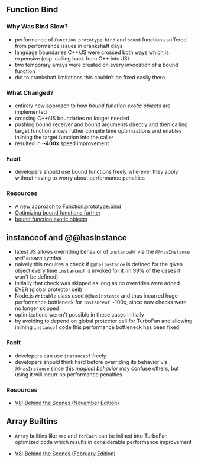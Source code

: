 ## Function Bind

### Why Was Bind Slow?

- performance of `Function.prototype.bind` and `bound` functions suffered from performance
  issues in crankshaft days
- language boundaries C++/JS were crossed both ways which is expensive (esp.  calling back from
  C++ into JS)
- two temporary arrays were created on every invocation of a bound function
- dut to crankshaft limitations this couldn't be fixed easily there

### What Changed?

- entirely new approach to how _bound function exotic objects_ are implemented
- crossing C++/JS boundaries no longer needed
- pushing bound receiver and bound arguments directly and then calling target function allows
  futher compile time optimizations and enables inlining the target function into the
  caller
- resulted in **~400x** speed improvement

### Facit

- developers should use bound functions freely wherever they apply without having to worry
  about performance penalties

### Resources

- [A new approach to Function.prototype.bind](http://benediktmeurer.de/2015/12/25/a-new-approach-to-function-prototype-bind/)
- [Optimizing bound functions
  further](http://benediktmeurer.de/2016/01/14/optimizing-bound-functions-further/)
- [bound function exotic
  objects](https://tc39.github.io/ecma262/#sec-bound-function-exotic-objects)

## instanceof and @@hasInstance

- latest JS allows overriding behavior of `instanceOf` via the `@@hasInstance` _well known
  symbol_
- naívely this requires a check if `@@hasInstance` is defined for the given object every time
  `instanceof` is invoked for it (in 99% of the cases it won't be defined)
- initially that check was skipped as long as no overrides were added EVER (global protector
  cell)
- Node.js `Writable` class used `@@hasInstance` and thus incurred huge performance bottleneck
  for `instanceof` ~100x, since now checks were no longer skipped
- optimizations weren't possible in these cases initially
- by avoiding to depend on global protector cell for TurboFan and allowing inlining `instancof`
  code this performance bottleneck has been fixed

### Facit

- developers can use `instanceof` freely
- developers should think hard before overriding its behavior via `@@hasInstance` since this
  _magical behavior_ may confuse others, but using it will incurr no performance penalties

### Resources

- [V8: Behind the Scenes (November Edition)](http://benediktmeurer.de/2016/11/25/v8-behind-the-scenes-november-edition/)

## Array Builtins

- `Array` builtins like `map` and `forEach` can be inlined into TurboFan optimized code which
  results in considerable performance improvement

- [V8: Behind the Scenes (February Edition)](http://benediktmeurer.de/2017/03/01/v8-behind-the-scenes-february-edition/)
